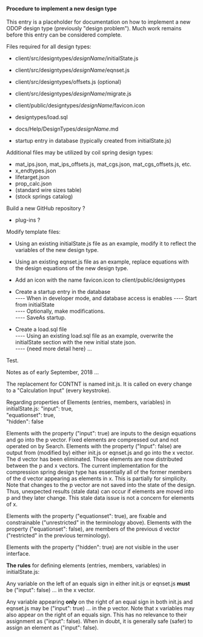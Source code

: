 #### Procedure to implement a new design type 

This entry is a placeholder for documentation on how to implement a new ODOP design type (previously "design problem").
Much work remains before this entry can be considered complete.

Files required for all design types:
* client/src/designtypes/_designName_/initialState.js
* client/src/designtypes/_designName_/eqnset.js
* client/src/designtypes/offsets.js  (optional)
* client/src/designtypes/_designName_/migrate.js
* client/public/designtypes/_designName_/favicon.icon
* designtypes/load.sql
* docs/Help/DesignTypes/_designName_.md 
   
* startup entry in database  (typically created from initialState.js)
   
Additional files may be utilized by coil spring design types:
* mat\_ips.json, mat\_ips\_offsets.js, mat\_cgs.json, mat\_cgs\_offsets.js, etc.
* x\_endtypes.json
* lifetarget.json
* prop_calc.json
* (standard wire sizes table)
* (stock springs catalog)

   
Build a new GitHub repository ?
* plug-ins ?

Modify template files:
* Using an existing initialState.js file as an example, modify it to reflect the variables of the new design type.
* Using an existing eqnset.js file as an example, replace equations with the design equations of the new design type.
* Add an icon with the name favicon.icon to client/public/designtypes
* Create a startup entry in the database   
 ---- When in developer mode, and database access is enables
 ---- Start from initialState   
 ---- Optionally, make modifications.  
 ---- SaveAs startup.   

* Create a load.sql file   
 ---- Using an existing load.sql file as an example, overwrite the initialState section with the new initial state json.   
 ---- {need more detail here} ...   

Test.
  
Notes as of early September, 2018 ...

The replacement for CONTNT is named init.js.  It is called on every change to a "Calculation Input" (every keystroke).

Regarding properties of Elements (entries, members, variables) in initialState.js:
"input": true,   
"equationset": true,   
"hidden": false   

Elements with the property ("input": true) are inputs to the design equations and go into the p vector. 
Fixed elements are compressed out and not operated on by Search.
Elements with the property ("Input": false) are output from (modified by) either init.js or eqnset.js and go into the x vector.
The d vector has been eliminated.  Those elements are now distributed between the p and x vectors.
The current implementation for the compression spring design type has essentially all of the 
former members of the d vector appearing as elements in x.
This is partially for simplicity.
Note that changes to the p vector are not saved into the state of the design. 
Thus, unexpected results (stale data) can occur if elements are moved into p and they later change.
This stale data issue is not a concern for elements of x.

Elements with the property ("equationset": true), are fixable and constrainable ("unrestricted" in the terminology above).
Elements with the property ("equationset": false), are members of the previous d vector ("restricted" in the previous terminology).

Elements with the property ("hidden": true) are not visible in the user interface.

**The rules** for defining elements (entries, members, variables) in initialState.js:   

Any variable on the left of an equals sign in either init.js or eqnset.js **must** be ("input": false) ... in the x vector.

Any variable appearing **only** on the right of an equal sign in both init.js and eqnset.js may be ("input": true) ... in the p vector.
Note that x variables may also appear on the right of an equals sign.
This has no relevance to their assignment as ("input": false).
When in doubt, it is generally safe (safer) to assign an element as ("input": false).   

  
  